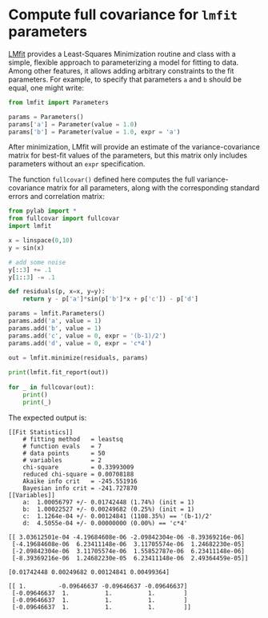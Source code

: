 # Compute full covariance for `lmfit` parameters

[LMfit](https://github.com/lmfit/lmfit-py) provides a Least-Squares Minimization routine and class with a simple, flexible approach to parameterizing a model for fitting to data. Among other features, it allows adding arbitrary constraints to the fit parameters. For example, to specify that parameters `a` and `b` should be equal, one might write:

```py
from lmfit import Parameters

params = Parameters()
params['a'] = Parameter(value = 1.0)
params['b'] = Parameter(value = 1.0, expr = 'a')
```

After minimization, LMfit will provide an estimate of the variance-covariance matrix for best-fit values of the parameters, but this matrix only includes parameters without an `expr` specification.

The function `fullcovar()` defined here computes the full variance-covariance matrix for all parameters, along with the corresponding standard errors and correlation matrix:

```py
from pylab import *
from fullcovar import fullcovar
import lmfit

x = linspace(0,10)
y = sin(x)

# add some noise
y[::3] += .1
y[1::3] -= .1

def residuals(p, x=x, y=y):
	return y - p['a']*sin(p['b']*x + p['c']) - p['d']

params = lmfit.Parameters()
params.add('a', value = 1)
params.add('b', value = 1)
params.add('c', value = 0, expr = '(b-1)/2')
params.add('d', value = 0, expr = 'c*4')

out = lmfit.minimize(residuals, params)	
	
print(lmfit.fit_report(out))
	
for _ in fullcovar(out):
	print()
	print(_)
```

The expected output is:

```
[[Fit Statistics]]
	# fitting method   = leastsq
	# function evals   = 7
	# data points      = 50
	# variables        = 2
	chi-square         = 0.33993009
	reduced chi-square = 0.00708188
	Akaike info crit   = -245.551916
	Bayesian info crit = -241.727870
[[Variables]]
	a:  1.00056797 +/- 0.01742448 (1.74%) (init = 1)
	b:  1.00022527 +/- 0.00249682 (0.25%) (init = 1)
	c:  1.1264e-04 +/- 0.00124841 (1108.35%) == '(b-1)/2'
	d:  4.5055e-04 +/- 0.00000000 (0.00%) == 'c*4'

[[ 3.03612501e-04 -4.19684608e-06 -2.09842304e-06 -8.39369216e-06]
 [-4.19684608e-06  6.23411148e-06  3.11705574e-06  1.24682230e-05]
 [-2.09842304e-06  3.11705574e-06  1.55852787e-06  6.23411148e-06]
 [-8.39369216e-06  1.24682230e-05  6.23411148e-06  2.49364459e-05]]

[0.01742448 0.00249682 0.00124841 0.00499364]

[[ 1.         -0.09646637 -0.09646637 -0.09646637]
 [-0.09646637  1.          1.          1.        ]
 [-0.09646637  1.          1.          1.        ]
 [-0.09646637  1.          1.          1.        ]]
```